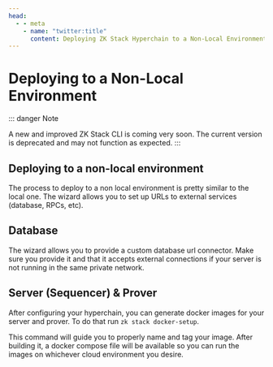 ```yaml
---
head:
  - - meta
    - name: "twitter:title"
      content: Deploying ZK Stack Hyperchain to a Non-Local Environment | zkSync Docs
---
```


# Deploying to a Non-Local Environment

::: danger Note

A new and improved ZK Stack CLI is coming very soon. The current version is deprecated and may not function as expected.
:::

## Deploying to a non-local environment

The process to deploy to a non local environment is pretty similar to the local one. The wizard allows you to set up URLs to external services (database, RPCs, etc).

## Database

The wizard allows you to provide a custom database url connector. Make sure you provide it and that it accepts external connections if your server is not running in the same private network.

## Server (Sequencer) & Prover

After configuring your hyperchain, you can generate docker images for your server and prover. To do that run `zk stack docker-setup`.

This command will guide you to properly name and tag your image. After building it, a docker compose file will be available so you can run the images on whichever cloud environment you desire.
